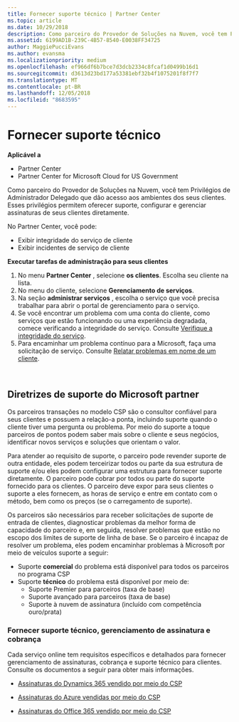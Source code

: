 ```yaml
---
title: Fornecer suporte técnico | Partner Center
ms.topic: article
ms.date: 10/29/2018
description: Como parceiro do Provedor de Soluções na Nuvem, você tem Privilégios de Administrador Delegado que dão acesso aos ambientes dos seus clientes.
ms.assetid: 6199AD1B-239C-4B57-8540-E0038FF34725
author: MaggiePucciEvans
ms.author: evansma
ms.localizationpriority: medium
ms.openlocfilehash: ef966df6b7bce7d3dcb2334c8fcaf1d0499b16d1
ms.sourcegitcommit: d3613d23bd177a53381ebf32b4f1075201f8f7f7
ms.translationtype: MT
ms.contentlocale: pt-BR
ms.lasthandoff: 12/05/2018
ms.locfileid: "8683595"
---
```

# <a name="provide-technical-support"></a>Fornecer suporte técnico

**Aplicável a**

-  Partner Center
-  Partner Center for Microsoft Cloud for US Government


Como parceiro do Provedor de Soluções na Nuvem, você tem Privilégios de Administrador Delegado que dão acesso aos ambientes dos seus clientes. Esses privilégios permitem oferecer suporte, configurar e gerenciar assinaturas de seus clientes diretamente.

No Partner Center, você pode:

-   Exibir integridade do serviço de cliente
-   Exibir incidentes de serviço de cliente

**Executar tarefas de administração para seus clientes**

1.  No menu **Partner Center** , selecione **os clientes**. Escolha seu cliente na lista.
2.  No menu do cliente, selecione **Gerenciamento de serviços**.
3.  Na seção **administrar serviços** , escolha o serviço que você precisa trabalhar para abrir o portal de gerenciamento para o serviço.
4.  Se você encontrar um problema com uma conta do cliente, como serviços que estão funcionando ou uma experiência degradada, comece verificando a integridade do serviço. Consulte [Verifique a integridade do serviço](check-service-health.md).
5.  Para encaminhar um problema contínuo para a Microsoft, faça uma solicitação de serviço. Consulte [Relatar problemas em nome de um cliente](report-problems-on-behalf-of-a-customer.md).

 
## <a name="microsoft-partner-support-guidance"></a>Diretrizes de suporte do Microsoft partner

Os parceiros transações no modelo CSP são o consultor confiável para seus clientes e possuem a relação-a ponta, incluindo suporte quando o cliente tiver uma pergunta ou problema. Por meio do suporte a toque parceiros de pontos podem saber mais sobre o cliente e seus negócios, identificar novos serviços e soluções que orientam o valor.

Para atender ao requisito de suporte, o parceiro pode revender suporte de outra entidade, eles podem terceirizar todos ou parte da sua estrutura de suporte e/ou eles podem configurar uma estrutura para fornecer suporte diretamente.  O parceiro pode cobrar por todos ou parte do suporte fornecido para os clientes. O parceiro deve expor para seus clientes o suporte a eles fornecem, as horas de serviço e entre em contato com o método, bem como os preços (se o carregamento de suporte). 

Os parceiros são necessários para receber solicitações de suporte de entrada de clientes, diagnosticar problemas da melhor forma de capacidade do parceiro e, em seguida, resolver problemas que estão no escopo dos limites de suporte de linha de base. Se o parceiro é incapaz de resolver um problema, eles podem encaminhar problemas à Microsoft por meio de veículos suporte a seguir:

- Suporte **comercial** do problema está disponível para todos os parceiros no programa CSP
-   Suporte **técnico** do problema está disponível por meio de:
    -   Suporte Premier para parceiros (taxa de base)
    -   Suporte avançado para parceiros (taxa de base)
    -   Suporte à nuvem de assinatura (incluído com competência ouro/prata)

### <a name="providing-billing-subscription-management-and-technical-support"></a>Fornecer suporte técnico, gerenciamento de assinatura e cobrança 

Cada serviço online tem requisitos específicos e detalhados para fornecer gerenciamento de assinaturas, cobrança e suporte técnico para clientes. Consulte os documentos a seguir para obter mais informações.

-   [Assinaturas do Dynamics 365 vendido por meio do CSP](https://www.microsoftpartnercommunity.com/t5/CSP/Microsoft-Partner-Support-Guidance/m-p/5262#M30)

-   [Assinaturas do Azure vendidas por meio do CSP](https://www.microsoftpartnercommunity.com/t5/CSP/Microsoft-Partner-Support-Guidance/m-p/5263#M31)

-   [Assinaturas do Office 365 vendido por meio do CSP](https://www.microsoftpartnercommunity.com/t5/CSP/Microsoft-Partner-Support-Guidance/m-p/5264#M32)
 



